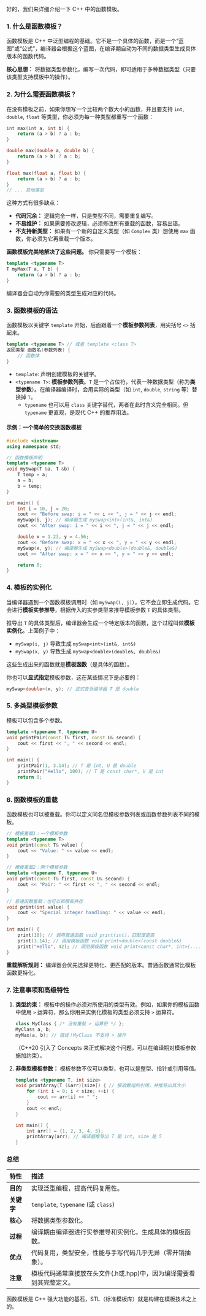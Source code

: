 好的，我们来详细介绍一下 C++ 中的函数模板。

### 1. 什么是函数模板？

函数模板是 C++ 中泛型编程的基础。它不是一个具体的函数，而是一个“蓝图”或“公式”，编译器会根据这个蓝图，在编译期自动为不同的数据类型生成具体版本的函数代码。

**核心思想：** 将数据类型参数化，编写一次代码，即可适用于多种数据类型（只要该类型支持模板中的操作）。

### 2. 为什么需要函数模板？

在没有模板之前，如果你想写一个比较两个数大小的函数，并且要支持 `int`, `double`, `float` 等类型，你必须为每一种类型都重写一个函数：

```cpp
int max(int a, int b) {
    return (a > b) ? a : b;
}

double max(double a, double b) {
    return (a > b) ? a : b;
}

float max(float a, float b) {
    return (a > b) ? a : b;
}
// ... 其他类型
```

这种方式有很多缺点：
*   **代码冗余：** 逻辑完全一样，只是类型不同，需要重复编写。
*   **不易维护：** 如果需要修改逻辑，必须修改所有重载的函数，容易出错。
*   **不支持新类型：** 如果有一个新的自定义类型（如 `Complex` 类）想使用 `max` 函数，你必须为它再重载一个版本。

**函数模板完美地解决了这些问题。** 你只需要写一个模板：

```cpp
template <typename T>
T myMax(T a, T b) {
    return (a > b) ? a : b;
}
```
编译器会自动为你需要的类型生成对应的代码。

### 3. 函数模板的语法

函数模板以关键字 `template` 开始，后面跟着一个**模板参数列表**，用尖括号 `<>` 括起来。

```cpp
template <typename T> // 或者 template <class T>
返回类型 函数名(参数列表) {
    // 函数体
}
```

*   `template`: 声明创建模板的关键字。
*   `<typename T>`: **模板参数列表**。`T` 是一个占位符，代表一种数据类型（称为**类型参数**）。在编译器编译时，会用实际的类型（如 `int`, `double`, `string` 等）替换掉 `T`。
    *   `typename` 也可以用 `class` 关键字替代，两者在此时含义完全相同。但 `typename` 更直观，是现代 C++ 的推荐用法。

#### 示例：一个简单的交换函数模板

```cpp
#include <iostream>
using namespace std;

// 函数模板声明
template <typename T>
void mySwap(T &a, T &b) {
    T temp = a;
    a = b;
    b = temp;
}

int main() {
    int i = 10, j = 20;
    cout << "Before swap: i = " << i << ", j = " << j << endl;
    mySwap(i, j); // 编译器生成 mySwap<int>(int&, int&)
    cout << "After swap: i = " << i << ", j = " << j << endl;

    double x = 1.23, y = 4.56;
    cout << "Before swap: x = " << x << ", y = " << y << endl;
    mySwap(x, y); // 编译器生成 mySwap<double>(double&, double&)
    cout << "After swap: x = " << x << ", y = " << y << endl;

    return 0;
}
```

### 4. 模板的实例化

当编译器遇到一个函数模板调用时（如 `mySwap(i, j)`），它不会立即生成代码。它会进行**模板实参推导**，根据传入的实参类型来推导模板参数 `T` 的具体类型。

推导出 `T` 的具体类型后，编译器会生成一个特定版本的函数，这个过程叫做**模板实例化**。上面例子中：
*   `mySwap(i, j)` 导致生成 `mySwap<int>(int&, int&)`
*   `mySwap(x, y)` 导致生成 `mySwap<double>(double&, double&)`

这些生成出来的函数就是**模板函数**（是具体的函数）。

你也可以**显式指定**模板参数，这在某些情况下是必要的：
```cpp
mySwap<double>(x, y); // 显式告诉编译器 T 是 double
```

### 5. 多类型模板参数

模板可以包含多个参数。

```cpp
template <typename T, typename U>
void printPair(const T& first, const U& second) {
    cout << first << ", " << second << endl;
}

int main() {
    printPair(1, 3.14); // T 是 int, U 是 double
    printPair("Hello", 100); // T 是 const char*, U 是 int
    return 0;
}
```

### 6. 函数模板的重载

函数模板也可以被重载。你可以定义同名但模板参数列表或函数参数列表不同的模板。

```cpp
// 模板重载1：一个模板参数
template <typename T>
void print(const T& value) {
    cout << "Value: " << value << endl;
}

// 模板重载2：两个模板参数
template <typename T, typename U>
void print(const T& first, const U& second) {
    cout << "Pair: " << first << ", " << second << endl;
}

// 普通函数重载：也可以和模板共存
void print(int value) {
    cout << "Special integer handling: " << value << endl;
}

int main() {
    print(10); // 调用普通函数 void print(int)，匹配度更高
    print(3.14); // 调用模板函数 void print<double>(const double&)
    print("Hello", 42); // 调用模板函数 void print<const char*, int>(...)
}
```

**重载解析规则：** 编译器会优先选择更特化、更匹配的版本。普通函数通常比模板函数更特化。

### 7. 注意事项和高级特性

1.  **类型约束：**
    模板中的操作必须对所使用的类型有效。例如，如果你的模板函数中使用 `>` 运算符，那么你用来实例化模板的类型必须支持 `>` 运算符。
    ```cpp
    class MyClass { /* 没有重载 > 运算符 */ };
    MyClass a, b;
    myMax(a, b); // 错误！MyClass 不支持 > 操作
    ```
    （C++20 引入了 Concepts 来正式解决这个问题，可以在编译期对模板参数施加约束）。

2.  **非类型模板参数：**
    模板参数不仅可以类型，也可以是整型、指针或引用等值。
    ```cpp
    template <typename T, int size>
    void printArray(T (&arr)[size]) { // 接收数组的引用，并推导出其大小
        for (int i = 0; i < size; ++i) {
            cout << arr[i] << " ";
        }
        cout << endl;
    }
    
    int main() {
        int arr[] = {1, 2, 3, 4, 5};
        printArray(arr); // 编译器推导出 T 是 int, size 是 5
    }
    ```

### 总结

| 特性       | 描述                                                         |
| :--------- | :----------------------------------------------------------- |
| **目的**   | 实现泛型编程，提高代码复用性。                               |
| **关键字** | `template`, `typename` (或 `class`)                          |
| **核心**   | 将数据类型参数化。                                           |
| **过程**   | 编译期由编译器进行实参推导和实例化，生成具体的模板函数。     |
| **优点**   | 代码复用，类型安全，性能与手写代码几乎无异（零开销抽象）。   |
| **注意**   | 模板代码通常直接放在头文件(.h或.hpp)中，因为编译需要看到其完整定义。 |

函数模板是 C++ 强大功能的基石，STL（标准模板库）就是构建在模板技术之上的。